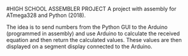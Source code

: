 #HIGH SCHOOL ASSEMBLER PROJECT
A project with assembly for ATmega328 and Python (2018).

The idea is to send numbers from the Python GUI to the Arduino
(programmed in assembly) and use Arduino to calculate the received
equation and then return the calculated values. These values are 
then displayed on a segment display connected to the Arduino.